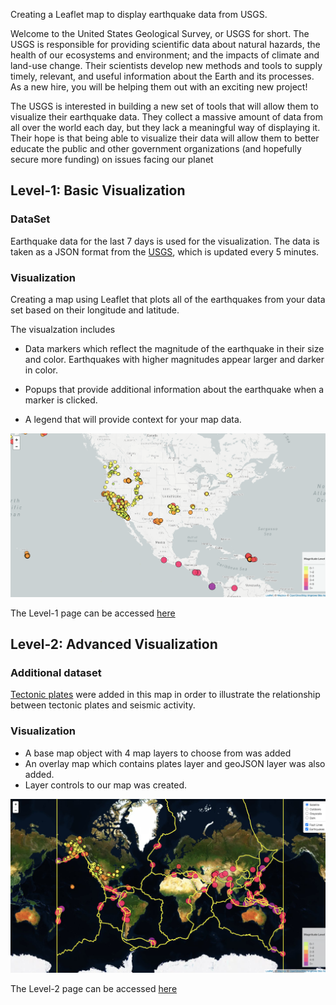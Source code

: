 Creating a Leaflet map to display earthquake data from USGS.

Welcome to the United States Geological Survey, or USGS for short. The USGS is responsible for providing scientific data about natural hazards, the health of our ecosystems and environment; and the impacts of climate and land-use change. Their scientists develop new methods and tools to supply timely, relevant, and useful information about the Earth and its processes. As a new hire, you will be helping them out with an exciting new project!

The USGS is interested in building a new set of tools that will allow them to visualize their earthquake data. They collect a massive amount of data from all over the world each day, but they lack a meaningful way of displaying it. Their hope is that being able to visualize their data will allow them to better educate the public and other government organizations (and hopefully secure more funding) on issues facing our planet

## Level-1: Basic Visualization

### DataSet
Earthquake data for the last 7 days is used for the visualization. The data is taken as a JSON format from the [USGS](http://earthquake.usgs.gov/earthquakes/feed/v1.0/geojson.php), which is updated every 5 minutes.

### Visualization
Creating a map using Leaflet that plots all of the earthquakes from your data set based on their longitude and latitude.

The visualzation includes
   * Data markers which reflect the magnitude of the earthquake in their size and color. Earthquakes with higher magnitudes appear larger and darker in color.

   * Popups that provide additional information about the earthquake when a marker is clicked.

   * A legend that will provide context for your map data.

![Step-1](Images/Leaflet_Step_1.png)

The Level-1 page can be accessed [here](https://cliffordsepato.github.io/leaflet-challenge/Leaflet-Step-1/index.html)


## Level-2: Advanced Visualization

### Additional dataset
[Tectonic plates](https://github.com/fraxen/tectonicplates) were added in this map in order to illustrate the relationship between tectonic plates and seismic activity.

### Visualization

* A base map object with 4 map layers to choose from was added 
* An overlay map which contains plates layer and geoJSON layer was also added.
* Layer controls to our map was created.

![Step-2](Images/Leaflet_Step_2.png)

The Level-2 page can be accessed [here](https://cliffordsepato.github.io/leaflet-challenge/Leaflet-Step-2/index.html)
